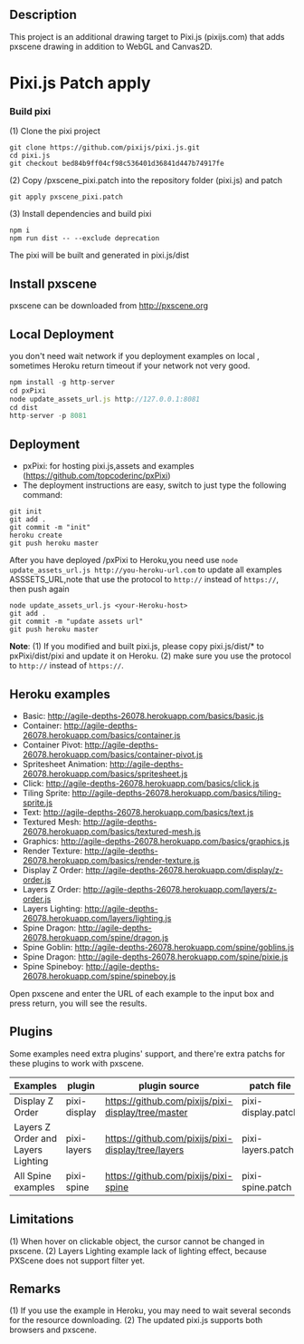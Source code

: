 ## Description

This project is an additional drawing target to Pixi.js (pixijs.com) that adds pxscene drawing in addition to WebGL and Canvas2D.


Pixi.js Patch apply
==============
### Build pixi

(1) Clone the pixi project
```
git clone https://github.com/pixijs/pixi.js.git
cd pixi.js
git checkout bed84b9ff04cf98c536401d36841d447b74917fe
```

(2) Copy /pxscene_pixi.patch into the repository folder (pixi.js) and patch
```
git apply pxscene_pixi.patch
```

(3) Install dependencies and build pixi
```
npm i
npm run dist -- --exclude deprecation
```

The pixi will be built and generated in pixi.js/dist

## Install pxscene

pxscene can be downloaded from http://pxscene.org

## Local Deployment

you don't need wait network if you deployment examples on local , sometimes Heroku return timeout if your network not very good.

```javascript
npm install -g http-server
cd pxPixi
node update_assets_url.js http://127.0.0.1:8081
cd dist
http-server -p 8081
```

## Deployment
-  pxPixi: for hosting pixi.js,assets and examples (https://github.com/topcoderinc/pxPixi)
-  The deployment instructions are easy, switch to just type the following command:

```shell
git init
git add .
git commit -m "init"
heroku create
git push heroku master
```

After you have deployed <submission>/pxPixi to Heroku,you need use `node update_assets_url.js http://you-heroku-url.com` to update all examples ASSSETS_URL,note that use the protocol to `http://` instead of `https://`, then push again

```shell
node update_assets_url.js <your-Heroku-host>
git add .
git commit -m "update assets url"
git push heroku master
```



**Note**:
(1) If you modified and built pixi.js, please copy pixi.js/dist/* to pxPixi/dist/pixi and update it on Heroku.
(2) make sure you use the protocol to `http://` instead of `https://`.


## Heroku examples
- Basic: http://agile-depths-26078.herokuapp.com/basics/basic.js
- Container: http://agile-depths-26078.herokuapp.com/basics/container.js
- Container Pivot: http://agile-depths-26078.herokuapp.com/basics/container-pivot.js
- Spritesheet Animation: http://agile-depths-26078.herokuapp.com/basics/spritesheet.js
- Click: http://agile-depths-26078.herokuapp.com/basics/click.js
- Tiling Sprite: http://agile-depths-26078.herokuapp.com/basics/tiling-sprite.js
- Text: http://agile-depths-26078.herokuapp.com/basics/text.js
- Textured Mesh: http://agile-depths-26078.herokuapp.com/basics/textured-mesh.js
- Graphics: http://agile-depths-26078.herokuapp.com/basics/graphics.js
- Render Texture: http://agile-depths-26078.herokuapp.com/basics/render-texture.js
- Display Z Order: http://agile-depths-26078.herokuapp.com/display/z-order.js
- Layers Z Order: http://agile-depths-26078.herokuapp.com/layers/z-order.js
- Layers Lighting: http://agile-depths-26078.herokuapp.com/layers/lighting.js
- Spine Dragon: http://agile-depths-26078.herokuapp.com/spine/dragon.js
- Spine Goblin: http://agile-depths-26078.herokuapp.com/spine/goblins.js
- Spine Dragon: http://agile-depths-26078.herokuapp.com/spine/pixie.js
- Spine Spineboy: http://agile-depths-26078.herokuapp.com/spine/spineboy.js

Open pxscene and enter the URL of each example to the input box and press return, you will see the results.

## Plugins
Some examples need extra plugins' support, and there're extra patchs for these plugins to work with pxscene.

| Examples                           | plugin       | plugin source                            | patch file         | patch base                               |
| ---------------------------------- | ------------ | ---------------------------------------- | ------------------ | ---------------------------------------- |
| Display Z Order                    | pixi-display | https://github.com/pixijs/pixi-display/tree/master | pixi-display.patch | branch master and commit b0898bf208431badfd2448cf2dc965a24de39ef8 |
| Layers Z Order and Layers Lighting | pixi-layers  | https://github.com/pixijs/pixi-display/tree/layers | pixi-layers.patch  | branch layers and commit 0f812e3e6a16c6883c278aae6f1d719f12052862 |
| All Spine examples                 | pixi-spine   | https://github.com/pixijs/pixi-spine     | pixi-spine.patch   | branch master and commit bc64e3e6f3784f5eda1094ddc283561eb63ab3d3 |

## Limitations

(1) When hover on clickable object, the cursor cannot be changed in pxscene.
(2) Layers Lighting example lack of lighting effect, because PXScene does not support filter yet.

## Remarks
(1) If you use the example in Heroku, you may need to wait several seconds for the resource downloading.
(2) The updated pixi.js supports both browsers and pxscene.
